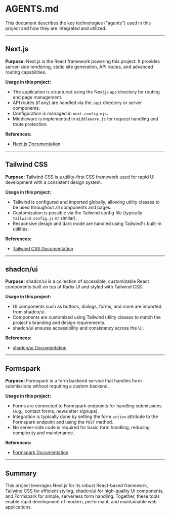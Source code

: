 # AGENTS.md

This document describes the key technologies ("agents") used in this project and how they are integrated and utilized.

---

## Next.js

**Purpose:**
Next.js is the React framework powering this project. It provides server-side rendering, static site generation, API routes, and advanced routing capabilities.

**Usage in this project:**

- The application is structured using the Next.js `app` directory for routing and page management.
- API routes (if any) are handled via the `/api` directory or server components.
- Configuration is managed in `next.config.mjs`.
- Middleware is implemented in `middleware.js` for request handling and route protection.

**References:**

- [Next.js Documentation](https://nextjs.org/docs)

---

## Tailwind CSS

**Purpose:**
Tailwind CSS is a utility-first CSS framework used for rapid UI development with a consistent design system.

**Usage in this project:**

- Tailwind is configured and imported globally, allowing utility classes to be used throughout all components and pages.
- Customization is possible via the Tailwind config file (typically `tailwind.config.js` or similar).
- Responsive design and dark mode are handled using Tailwind's built-in utilities.

**References:**

- [Tailwind CSS Documentation](https://tailwindcss.com/docs)

---

## shadcn/ui

**Purpose:**
shadcn/ui is a collection of accessible, customizable React components built on top of Radix UI and styled with Tailwind CSS.

**Usage in this project:**

- UI components such as buttons, dialogs, forms, and more are imported from shadcn/ui.
- Components are customized using Tailwind utility classes to match the project's branding and design requirements.
- shadcn/ui ensures accessibility and consistency across the UI.

**References:**

- [shadcn/ui Documentation](https://ui.shadcn.com/)

---

## Formspark

**Purpose:**
Formspark is a form backend service that handles form submissions without requiring a custom backend.

**Usage in this project:**

- Forms are connected to Formspark endpoints for handling submissions (e.g., contact forms, newsletter signups).
- Integration is typically done by setting the form `action` attribute to the Formspark endpoint and using the `POST` method.
- No server-side code is required for basic form handling, reducing complexity and maintenance.

**References:**

- [Formspark Documentation](https://formspark.io/docs/)

---

## Summary

This project leverages Next.js for its robust React-based framework, Tailwind CSS for efficient styling, shadcn/ui for high-quality UI components, and Formspark for simple, serverless form handling. Together, these tools enable rapid development of modern, performant, and maintainable web applications.
